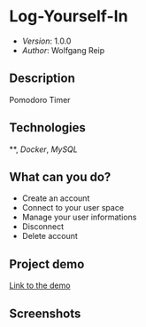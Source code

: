 # Log-Yourself-In

* *Version*: 1.0.0
* *Author*: Wolfgang Reip

Description
----
Pomodoro Timer 

Technologies
----
**, *Docker*, *MySQL*

What can you do?
----
* Create an account
* Connect to your user space
* Manage your user informations
* Disconnect
* Delete account

Project demo 
----

[Link to the demo](https://sign-up-log-in.herokuapp.com/signup.php)

Screenshots
----
